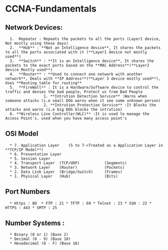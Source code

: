 # CCNA-Fundamentals

## Network Devices:

      1.  Repeator : Repeats the packets to all the ports (Layer1 device, Not mostly using these days)
      2.  **Hub** : **Not an Intelligence device**, It shares the packets to all the ports associated with it (**Layer1 device not mostly used**)
      3.  **Switch** : **It is an Intelligence device**, It shares the packets to the exact ports based on the **MAC Address**(**Layer2 device Mostly used**)
      4.  **Router** : **Used to connect one network with another network**, Deals with **IP Address**(**Layer 3 device mostly used**), Uses **Routing table for routing**
      5.  **FireWall** : It is a Hardware/Software device to control the traffic and denies the bad people, Protect us from Bad People
                     1. **Intrution Detection Service** :Warns when someone attacks (i.e small DOG warns when it see some unknown person)
                     2. **Intrution Protection Service** :It Blocks the attacks and warns (i.e big DOG blocks the intrution)
      6. **Wireless Line Controller(WLC)** :It is used to manage the Access Point's, used when you have many access point's
   
   
## OSI Model

      * 7. Application Layer    (5 to 7->Treated as a Application Layer in **TCP/IP Model**) 
      * 6. Presentation Layer
      * 5. Session Layer
      * 4. Transport Layer  (TCP/UDP)           (Segments)
      * 3. Network Layer    (Router)            (Packets)
      * 2. Data Link Layer  (Bridge/Switch)     (Frames)
      * 1. Physical Layer   (Hub)               (Bits)
      
      
## Port Numbers

      * Https : 80  * FTP : 21 * TFTP : 69 * Telnet : 23 * SSH : 22 * HTTPS : 443 * SMTP : 25
      
## Number Systems :
      * Binary (0 or 1) (Base 2)
      * Decimal (0 - 9) (Base 10)
      * Hexadecimal (0 - F) (Base 16)
